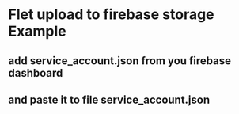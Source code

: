 # Flet upload to firebase storage Example

## add service_account.json from you firebase dashboard
## and paste it to file service_account.json 




